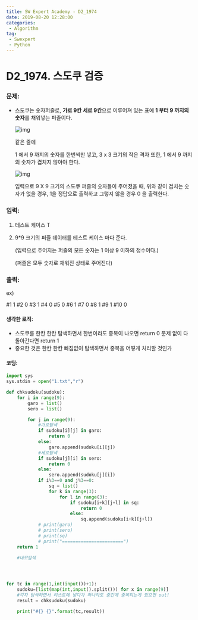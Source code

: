 ```yaml
---
title: SW Expert Academy - D2_1974
date: 2019-08-20 12:28:00
categories:
 - Algorithm
tag:
 - Swexpert
 - Python
---
```


# D2_1974. 스도쿠 검증

### 문제:

- 스도쿠는 숫자퍼즐로, **가로 9칸 세로 9칸**으로 이루어져 있는 표에 **1 부터 9 까지의 숫자**를 채워넣는 퍼즐이다.

  ![img](https://www.swexpertacademy.com/main/common/fileDownload.do?downloadType=CKEditorImages&fileId=AV5PtLXqAYUDFAUq)

  같은 줄에 

  1 에서 9 까지의 숫자를 한번씩만 넣고, 3 x 3 크기의 작은 격자 또한, 1 에서 9 까지의 숫자가 겹치지 않아야 한다.

   

  ![img](https://www.swexpertacademy.com/main/common/fileDownload.do?downloadType=CKEditorImages&fileId=AV5PtUu6AYYDFAUq)

  입력으로 9 X 9 크기의 스도쿠 퍼즐의 숫자들이 주어졌을 때, 위와 같이 겹치는 숫자가 없을 경우, 1을 정답으로 출력하고 그렇지 않을 경우 0 을 출력한다.

### 입력:

1. 테스트 케이스 T

2. 9*9 크기의 퍼즐 데이터를 테스트 케이스 마다 준다.

   (입력으로 주어지는 퍼즐의 모든 숫자는 1 이상 9 이하의 정수이다.)

   (퍼즐은 모두 숫자로 채워진 상태로 주어진다)



### 출력:

ex)

#1 1
#2 0
#3 1
#4 0
#5 0
#6 1
#7 0
#8 1
#9 1
#10 0



#### 생각한 로직:

- 스도쿠를 한칸 한칸 탐색하면서 한번이라도 중복이 나오면 return 0 문제 없이 다 돌아간다면 return 1
- 중요한 것은 한칸 한칸 빠짐없이 탐색하면서 중복을 어떻게 처리할 것인가



#### 코딩:

```python
import sys
sys.stdin = open("1.txt","r")

def chksudoku(sudoku):
    for i in range(9):
        garo = list()
        sero = list()

        for j in range(9):
            #가로탐색
            if sudoku[i][j] in garo:
                return 0
            else:
                garo.append(sudoku[i][j])
            #세로탐색
            if sudoku[j][i] in sero:
                return 0
            else:
                sero.append(sudoku[j][i])
            if i%3==0 and j%3==0:
                sq = list()
                for k in range(3):
                    for l in range(3):
                        if sudoku[i+k][j+l] in sq:
                            return 0
                        else:
                            sq.append(sudoku[i+k][j+l])
            # print(garo)
            # print(sero)
            # print(sq)
            # print("=======================")
    return 1

    #네모탐색




for tc in range(1,int(input())+1):
    sudoku=[list(map(int,input().split())) for x in range(9)]
    #각자 탐색하면서 리스트에 넣다가 하나라도 중간에 중복되는게 있으면 out!
    result = chksudoku(sudoku)

    print("#{} {}".format(tc,result))
```



[출처]: https://www.swexpertacademy.com/